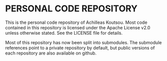 PERSONAL CODE REPOSITORY
========================

This is the personal code repository of Achilleas Koutsou.
Most code contained in this repository is licensed under the Apache License v2.0 unless otherwise stated.
See the LICENSE file for details.

Most of this repository has now been split into submodules.
The submodule references point to a private repository by default, but public versions of each repository are also available on github.
